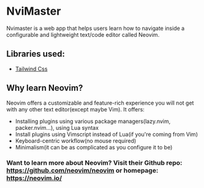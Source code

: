 # NviMaster
Nvimaster is a web app that helps users learn how to navigate inside a configurable and lightweight text/code editor called Neovim.

## Libraries used:
- [Tailwind Css](https://tailwindcss.com/docs/installation)

## Why learn Neovim?
Neovim offers a customizable and feature-rich experience you will not get with any other text editor(except maybe Vim).
It offers: 
- Installing plugins using various package managers(lazy.nvim, packer.nvim...), using Lua syntax
- Install plugins using Vimscript instead of Lua(if you're coming from Vim)
- Keyboard-centric workflow(no mouse required)
- Minimalism(it can be as complicated as you configure it to be)

### Want to learn more about Neovim? Visit their Github repo: https://github.com/neovim/neovim or homepage: https://neovim.io/
